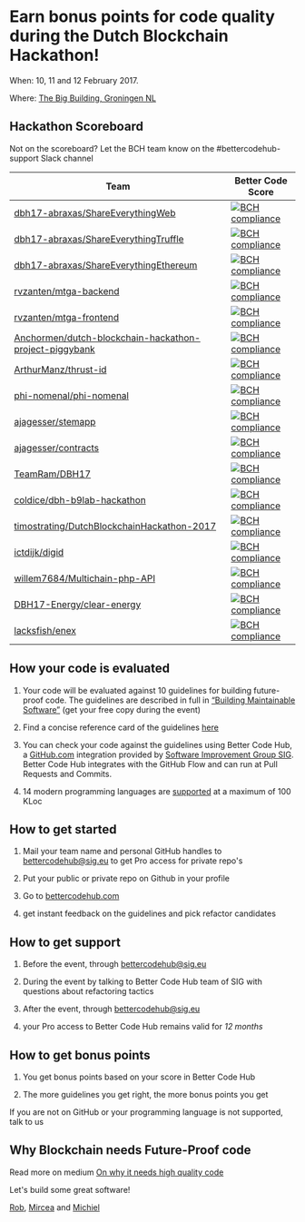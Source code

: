 # Earn bonus points for code quality during the Dutch Blockchain Hackathon!

When: 10, 11 and 12 February 2017.

Where: [The Big Building, Groningen NL](https://blockchainhackathon.eu/events/hackathon-the-big-weekend)

## Hackathon Scoreboard

Not on the scoreboard? Let the BCH team know on the #bettercodehub-support Slack channel

Team | Better Code Score
--- | ---
[dbh17-abraxas/ShareEverythingWeb](https://github.com/dbh17-abraxas/ShareEverythingWeb) | [![BCH compliance](https://bettercodehub.com/edge/badge/dbh17-abraxas/ShareEverythingWeb)](https://bettercodehub.com)
[dbh17-abraxas/ShareEverythingTruffle](https://github.com/dbh17-abraxas/ShareEverythingTruffle) | [![BCH compliance](https://bettercodehub.com/edge/badge/dbh17-abraxas/ShareEverythingTruffle)](https://bettercodehub.com)
[dbh17-abraxas/ShareEverythingEthereum](https://github.com/dbh17-abraxas/ShareEverythingEthereum) | [![BCH compliance](https://bettercodehub.com/edge/badge/dbh17-abraxas/ShareEverythingEthereum)](https://bettercodehub.com)
[rvzanten/mtga-backend](https://github.com/rvzanten/mtga-backend) | [![BCH compliance](https://bettercodehub.com/edge/badge/rvzanten/mtga-backend)](https://bettercodehub.com)
[rvzanten/mtga-frontend](https://github.com/rvzanten/mtga-frontend) | [![BCH compliance](https://bettercodehub.com/edge/badge/rvzanten/mtga-frontend)](https://bettercodehub.com)
[Anchormen/dutch-blockchain-hackathon-project-piggybank](https://github.com/Anchormen/dutch-blockchain-hackathon-project-piggybank) | [![BCH compliance](https://bettercodehub.com/edge/badge/Anchormen/dutch-blockchain-hackathon-project-piggybank)](https://bettercodehub.com)
[ArthurManz/thrust-id](https://github.com/ArthurManz/thrust-id) | [![BCH compliance](https://bettercodehub.com/edge/badge/ArthurManz/thrust-id)](https://bettercodehub.com)
[phi-nomenal/phi-nomenal](https://github.com/phi-nomenal/phi-nomenal) | [![BCH compliance](https://bettercodehub.com/edge/badge/phi-nomenal/phi-nomenal)](https://bettercodehub.com)
[ajagesser/stemapp](https://github.com/ajagesser/stemapp) | [![BCH compliance](https://bettercodehub.com/edge/badge/ajagesser/contracts)](https://bettercodehub.com)
[ajagesser/contracts](https://github.com/ajagesser/contracts) | [![BCH compliance](https://bettercodehub.com/edge/badge/ajagesser/contracts)](https://bettercodehub.com)
[TeamRam/DBH17](https://github.com/TeamRam/DBH17) | [![BCH compliance](https://bettercodehub.com/edge/badge/TeamRam/DBH17)](https://bettercodehub.com)
[coldice/dbh-b9lab-hackathon](https://github.com/coldice/dbh-b9lab-hackathon)  | [![BCH compliance](https://bettercodehub.com/edge/badge/coldice/dbh-b9lab-hackathon)](https://bettercodehub.com)
[timostrating/DutchBlockchainHackathon-2017](https://github.com/timostrating/DutchBlockchainHackathon-2017) | [![BCH compliance](https://bettercodehub.com/edge/badge/timostrating/DutchBlockchainHackathon-2017)](https://bettercodehub.com)
[ictdijk/digid](https://github.com/ictdijk/digid) | [![BCH compliance](https://bettercodehub.com/edge/badge/ictdijk/digid)](https://bettercodehub.com)
[willem7684/Multichain-php-API](https://github.com/willem7684/Multichain-php-API) | [![BCH compliance](https://bettercodehub.com/edge/badge/willem7684/Multichain-php-API)](https://bettercodehub.com)
[DBH17-Energy/clear-energy](https://github.com/DBH17-Energy/clear-energy) | [![BCH compliance](https://bettercodehub.com/edge/badge/DBH17-Energy/clear-energy)](https://bettercodehub.com)
[lacksfish/enex](https://github.com/lacksfish/enex) | [![BCH compliance](https://bettercodehub.com/edge/badge/lacksfish/enex)](https://bettercodehub.com)

## How your code is evaluated

1. Your code will be evaluated against 10 guidelines for building future-proof code. The guidelines are described in full in [“Building Maintainable Software”](http://shop.oreilly.com/product/0636920049159.do) (get your free copy during the event)

2. Find a concise reference card of the guidelines [here](https://cdn-images-1.medium.com/max/1200/1*TS-ZTeI7sQS7dy_AlMqSXQ.png)

3. You can check your code against the guidelines using Better Code Hub, a [GitHub.com](https://Github.com) integration provided by [Software Improvement Group SIG](https://www.sig.eu). Better Code Hub integrates with the GitHub Flow and can run at Pull Requests and Commits.

4. 14 modern programming languages are [supported](https://bettercodehub.com/docs/configuration-manual) at a maximum of 100 KLoc


## How to get started

1. Mail your team name and personal GitHub handles to [bettercodehub@sig.eu](mailto:bettercodehub@sig.eu) to get Pro access for private repo's

2. Put your public or private repo on Github in your profile

3. Go to [bettercodehub.com](https://bettercodehub.com) 

4. get instant feedback on the guidelines and pick refactor candidates



## How to get support

1. Before the event, through bettercodehub@sig.eu

2. During the event by talking to Better Code Hub team of SIG with questions about refactoring tactics

3. After the event, through bettercodehub@sig.eu 

4. your Pro access to Better Code Hub remains valid for *12 months*


## How to get bonus points

1. You get bonus points based on your score in Better Code Hub

2. The more guidelines you get right, the more bonus points you get

If you are not on GitHub or your programming language is not supported, talk to us


## Why Blockchain needs Future-Proof code

Read more on medium [On why it needs high quality code ](https://medium.com/@jstvssr/why-blockchain-needs-future-proof-code-cb09b39175e1#.bqfmcig55)

Let's build some great software!

[Rob](https://github.com/robvanderleek), [Mircea](https://github.com/mcadariu) and [Michiel](https://github.com/michielcuijpers)

